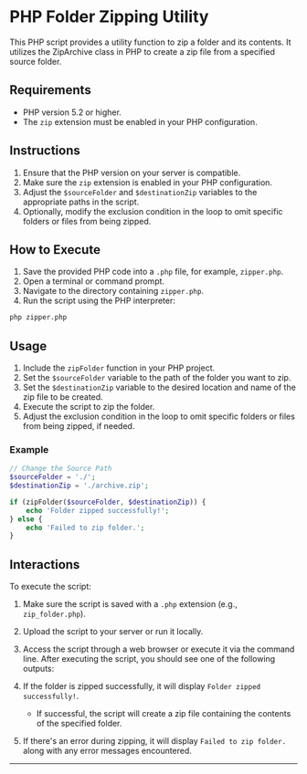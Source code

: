 # PHP Folder Zipping Utility
This PHP script provides a utility function to zip a folder and its contents. It utilizes the ZipArchive class in PHP to create a zip file from a specified source folder. 

## Requirements

- PHP version 5.2 or higher.
- The `zip` extension must be enabled in your PHP configuration.

## Instructions

1. Ensure that the PHP version on your server is compatible.
2. Make sure the `zip` extension is enabled in your PHP configuration.
3. Adjust the `$sourceFolder` and `$destinationZip` variables to the appropriate paths in the script.
4. Optionally, modify the exclusion condition in the loop to omit specific folders or files from being zipped.

## How to Execute

1. Save the provided PHP code into a `.php` file, for example, `zipper.php`.
2. Open a terminal or command prompt.
3. Navigate to the directory containing `zipper.php`.
4. Run the script using the PHP interpreter:

```bash
php zipper.php
```
## Usage

1. Include the `zipFolder` function in your PHP project.
2. Set the `$sourceFolder` variable to the path of the folder you want to zip.
3. Set the `$destinationZip` variable to the desired location and name of the zip file to be created.
4. Execute the script to zip the folder.
5. Adjust the exclusion condition in the loop to omit specific folders or files from being zipped, if needed.

### Example

```php
// Change the Source Path 
$sourceFolder = './';
$destinationZip = './archive.zip';

if (zipFolder($sourceFolder, $destinationZip)) {
    echo 'Folder zipped successfully!';
} else {
    echo 'Failed to zip folder.';
}
```

## Interactions

To execute the script:
1. Make sure the script is saved with a `.php` extension (e.g., `zip_folder.php`).
2. Upload the script to your server or run it locally.
3. Access the script through a web browser or execute it via the command line.
After executing the script, you should see one of the following outputs:

4. If the folder is zipped successfully, it will display `Folder zipped successfully!`.
    - If successful, the script will create a zip file containing the contents of the specified folder.
5. If there's an error during zipping, it will display `Failed to zip folder.` along with any error messages encountered.
  
---

